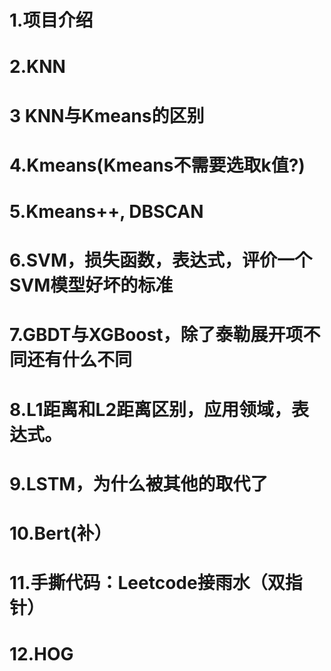# 1.项目介绍
# 2.KNN
# 3 KNN与Kmeans的区别
# 4.Kmeans(Kmeans不需要选取k值?)
# 5.Kmeans++, DBSCAN
# 6.SVM，损失函数，表达式，评价一个SVM模型好坏的标准
# 7.GBDT与XGBoost，除了泰勒展开项不同还有什么不同
# 8.L1距离和L2距离区别，应用领域，表达式。
# 9.LSTM，为什么被其他的取代了
# 10.Bert(补）
# 11.手撕代码：Leetcode接雨水（双指针）
# 12.HOG
